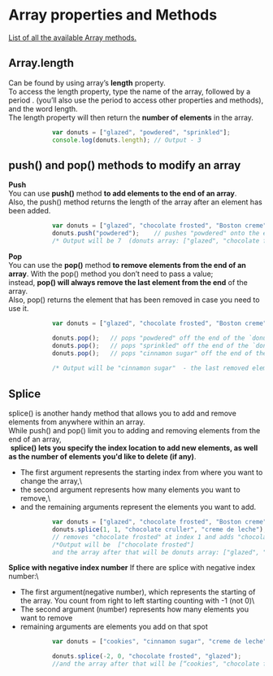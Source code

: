 # Array properties and Methods
[List of all the available Array methods.](https://developer.mozilla.org/en-US/docs/Web/JavaScript/Reference/Global_Objects/Array)

## Array.length
Can be found by using array’s **length** property.\
To access the length property, type the name of the array, followed by a period . (you’ll also use the period to access other properties and methods), and the word length. \
The length property will then return the **number of elements** in the array.

```js
			var donuts = ["glazed", "powdered", "sprinkled"];
			console.log(donuts.length);	// Output - 3  		
```
## push() and pop() methods to modify an array
**Push**\
You can use **push()** method **to add elements to the end of an array**.\
Also, the push() method returns the length of the array after an element has been added.

```js
			var donuts = ["glazed", "chocolate frosted", "Boston creme", "glazed cruller", "cinnamon sugar", "sprinkled"];
			donuts.push("powdered");	// pushes "powdered" onto the end of the `donuts` array
			/* Output will be 7  (donuts array: ["glazed", "chocolate frosted", "Boston creme", "glazed cruller", "cinnamon 			sugar", "sprinkled", "powdered”])*/
```
**Pop**\
You can use the **pop()** method **to remove elements from the end of an array**.
With the pop() method you don’t need to pass a value; instead, **pop() will always remove the last element from the end** of the array.\
Also, pop() returns the element that has been removed in case you need to use it.

```js
			var donuts = ["glazed", "chocolate frosted", "Boston creme", "glazed cruller", "cinnamon sugar", "sprinkled", 				"powdered"];

			donuts.pop();	// pops "powdered" off the end of the `donuts` array
			donuts.pop();	// pops "sprinkled" off the end of the `donuts` array
			donuts.pop();	// pops "cinnamon sugar" off the end of the `donuts` array
			
			/* Output will be "cinnamon sugar"  - the last removed element 	and the array after that will be (donuts 				array: ["glazed", "chocolate frosted", "Boston creme", "glazed cruller”])*/
```
## Splice

splice() is another handy method that allows you to add and remove elements from anywhere within an array.\
While push() and pop() limit you to adding and removing elements from the end of an array,\
 **splice() lets you specify the index location to add new elements, as well as the number of elements you'd like to delete (if any)**.

- The first argument represents the starting index from where you want to change the array,\
- the second argument represents how many elements you want to remove,\
-  and the remaining arguments represent the elements you want to add.
```js
			var donuts = ["glazed", "chocolate frosted", "Boston creme", "glazed cruller"];
			donuts.splice(1, 1, "chocolate cruller", "creme de leche"); 
			// removes "chocolate frosted" at index 1 and adds "chocolate cruller" and "creme de leche" starting at index 1
			/*Output will be  ["chocolate frosted"]
			and the array after that will be donuts array: ["glazed", "chocolate cruller", "creme de leche", "Boston creme", 			"glazed cruller"]*/
```
**Splice with negative index number**
If there are splice with negative index number:\
- The first argument(negative number), which represents the starting of the array. You count  from right to left starting counting with -1 (not 0)\
- The second argument (number) represents how many elements you want to remove
- remaining arguments are elements you add on that spot

```js
			var donuts = ["cookies", "cinnamon sugar", "creme de leche"];

			donuts.splice(-2, 0, "chocolate frosted", "glazed");
			//and the array after that will be [“cookies", "chocolate frosted", "glazed”, ”cinnamon sugar", "creme de leche”];




